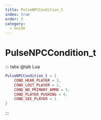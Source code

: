 ```yaml
---
title: PulseNPCCondition_t
index: true
order: 2
category:
  - Guide
---
```


# PulseNPCCondition_t
::: tabs
@tab Lua
```lua
PulseNPCCondition_t = {
    COND_HEAR_PLAYER = 3,
    COND_LOST_PLAYER = 2,
    COND_NO_PRIMARY_AMMO = 5,
    COND_PLAYER_PUSHING = 4,
    COND_SEE_PLAYER = 1
}
```
:::
